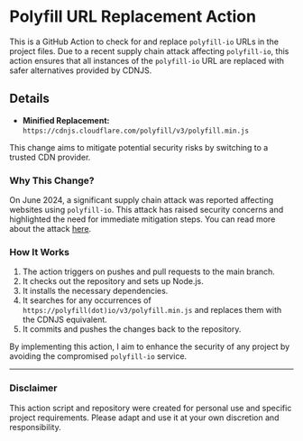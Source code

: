 # Polyfill URL Replacement Action

This is a GitHub Action to check for and replace `polyfill-io` URLs in the project files. Due to a recent supply chain attack affecting `polyfill-io`, this action ensures that all instances of the `polyfill-io` URL are replaced with safer alternatives provided by CDNJS.

## Details

- **Minified Replacement:** `https://cdnjs.cloudflare.com/polyfill/v3/polyfill.min.js`

This change aims to mitigate potential security risks by switching to a trusted CDN provider.

### Why This Change?

On June 2024, a significant supply chain attack was reported affecting websites using `polyfill-io`. This attack has raised security concerns and highlighted the need for immediate mitigation steps. You can read more about the attack [here](https://thehackernews.com/2024/06/over-110000-websites-affected-by.html).

### How It Works

1. The action triggers on pushes and pull requests to the main branch.
2. It checks out the repository and sets up Node.js.
3. It installs the necessary dependencies.
4. It searches for any occurrences of `https://polyfill(dot)io/v3/polyfill.min.js` and replaces them with the CDNJS equivalent.
5. It commits and pushes the changes back to the repository.

By implementing this action, I aim to enhance the security of any project by avoiding the compromised `polyfill-io` service.

---

### Disclaimer

This action script and repository were created for personal use and specific project requirements. Please adapt and use it at your own discretion and responsibility.

